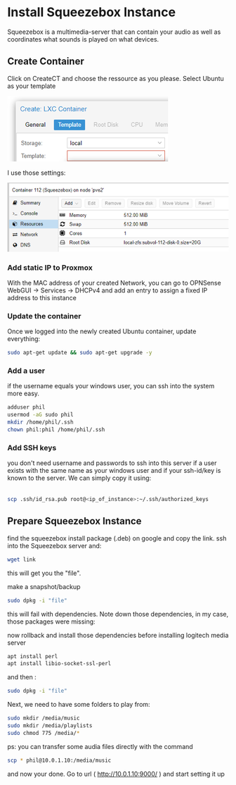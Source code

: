 # Install Squeezebox Instance

Squeezebox is a multimedia-server that can contain your audio as well as coordinates what sounds is played on what devices.

## Create Container

Click on CreateCT and choose the ressource as you please. Select Ubuntu as your template

![Wizard](2020-07-17-22-34-06.png)

I use those settings:

![Setup](2020-07-24-17-51-03.png)

### Add static IP to Proxmox

With the MAC address of your created Network, you can go to OPNSense WebGUI -> Services -> DHCPv4 and add an entry to assign a fixed IP address to this instance

### Update the container

Once we logged into the newly created Ubuntu container, update everything:

```bash
sudo apt-get update && sudo apt-get upgrade -y

```

### Add a user

if the username equals your windows user, you can ssh into the system more easy.

```bash
adduser phil
usermod -aG sudo phil
mkdir /home/phil/.ssh
chown phil:phil /home/phil/.ssh
```

### Add SSH keys

you don't need username and passwords to ssh into this server if a user exists with the same name as your windows user and if your ssh-id/key is known to the server. We can simply copy it using:

```bash

scp .ssh/id_rsa.pub root@<ip_of_instance>:~/.ssh/authorized_keys

```

## Prepare Squeezebox Instance

find the squeezebox install package (.deb) on google and copy the link.
ssh into the Squeezebox server and:

```bash
wget link
```

this will get you the "file".

make a snapshot/backup

```bash
sudo dpkg -i "file"
```

this will fail with dependencies. Note down those dependencies, in my case, those packages were missing:

now rollback and install those dependencies before installing logitech media server

```bash
apt install perl
apt install libio-socket-ssl-perl
```

and then :

```bash
sudo dpkg -i "file"
```

Next, we need to have some folders to play from:

```bash
sudo mkdir /media/music
sudo mkdir /media/playlists
sudo chmod 775 /media/*
```

ps: you can transfer some audia files directly with the command

```bash
scp * phil@10.0.1.10:/media/music
```

and now your done. Go to url ( <http://10.0.1.10:9000/> ) and start setting it up
